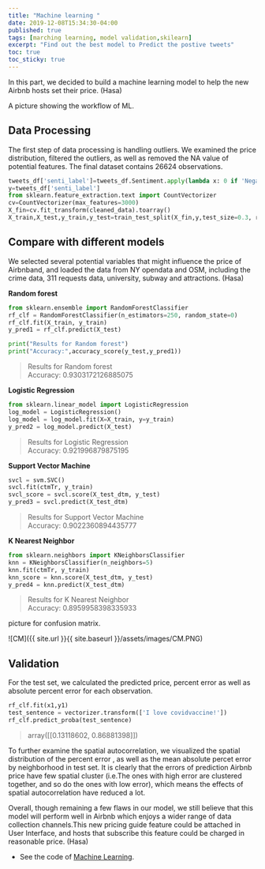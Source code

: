 ```yaml
---
title: "Machine learning "
date: 2019-12-08T15:34:30-04:00
published: true
tags: [marching learning, model validation,skilearn]
excerpt: "Find out the best model to Predict the postive tweets"
toc: true
toc_sticky: true
---
```


In this part, we decided to build a machine learning model to help the new Airbnb hosts set their price. (Hasa)

A picture showing the workflow of ML.  

## Data Processing
The first step of data processing is handling outliers. 
We examined the price distribution, filtered the outliers, as well as removed the  NA value of potential features. The final dataset contains 26624 observations.     
  
```python
tweets_df['senti_label']=tweets_df.Sentiment.apply(lambda x: 0 if 'Negative'in x else 1 if 'Netural' else 5)
y=tweets_df['senti_label']
from sklearn.feature_extraction.text import CountVectorizer
cv=CountVectorizer(max_features=3000)
X_fin=cv.fit_transform(cleaned_data).toarray()
X_train,X_test,y_train,y_test=train_test_split(X_fin,y,test_size=0.3, random_state=123)
```    

## Compare with different models
We selected several potential variables that might influence the price of Airbnband, and loaded the data from NY opendata and OSM, including the crime data, 311 requests data, university, subway and attractions. (Hasa)

**Random forest**  

```python
from sklearn.ensemble import RandomForestClassifier
rf_clf = RandomForestClassifier(n_estimators=250, random_state=0) 
rf_clf.fit(X_train, y_train) 
y_pred1 = rf_clf.predict(X_test)

print("Results for Random forest")
print("Accuracy:",accuracy_score(y_test,y_pred1))
```    
> Results for Random forest  
Accuracy: 0.9303172126885075  

**Logistic Regression**  
```python
from sklearn.linear_model import LogisticRegression
log_model = LogisticRegression()
log_model = log_model.fit(X=X_train, y=y_train)
y_pred2 = log_model.predict(X_test)
```

> Results for Logistic Regression  
Accuracy: 0.921996879875195 

**Support Vector Machine**
  
```python
svcl = svm.SVC()
svcl.fit(ctmTr, y_train)
svcl_score = svcl.score(X_test_dtm, y_test)
y_pred3 = svcl.predict(X_test_dtm)
```
> Results for Support Vector Machine     
 Accuracy: 0.9022360894435777
 
**K Nearest Neighbor**
```python
from sklearn.neighbors import KNeighborsClassifier
knn = KNeighborsClassifier(n_neighbors=5)
knn.fit(ctmTr, y_train)
knn_score = knn.score(X_test_dtm, y_test)
y_pred4 = knn.predict(X_test_dtm)
```
> Results for K Nearest Neighbor    
 Accuracy: 0.8959958398335933
 
 picture for confusion matrix.  
 
![CM]({{ site.url }}{{ site.baseurl }}/assets/images/CM.PNG)

## Validation  
For the test set, we calculated the predicted price, percent error as well as absolute percent error for each observation.
```python
rf_clf.fit(x1,y1)
test_sentence = vectorizer.transform(['I love covidvaccine!'])
rf_clf.predict_proba(test_sentence)
```

> array([[0.13118602, 0.86881398]])   

To further examine the spatial autocorrelation, we visualized the spatial distribution of the percent error , as well as the mean absolute percet error by neighborhood in test set. It is clearly that the errors of prediction Airbnb price have few spatial cluster (i.e.The ones with high error are clustered together, and so do the ones with low error), which means the effects of spatial autocorrelation have reduced a lot.
     
Overall, though remaining a few flaws in our model, we still believe that this model will perform well in Airbnb which enjoys a wider range of data collection channels.This new pricing guide feature could be attached in User Interface, and hosts that subscribe this feature could be charged in reasonable price. (Hasa)

- See the code of [Machine Learning](https://github.com/Anran0716/550final-proj/blob/main/code/ML.ipynb).
